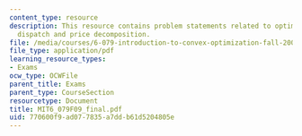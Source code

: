 ```yaml
---
content_type: resource
description: This resource contains problem statements related to optimal generator
  dispatch and price decomposition.
file: /media/courses/6-079-introduction-to-convex-optimization-fall-2009/770600f9ad077835a7ddb61d5204805e_MIT6_079F09_final.pdf
file_type: application/pdf
learning_resource_types:
- Exams
ocw_type: OCWFile
parent_title: Exams
parent_type: CourseSection
resourcetype: Document
title: MIT6_079F09_final.pdf
uid: 770600f9-ad07-7835-a7dd-b61d5204805e
---
```

